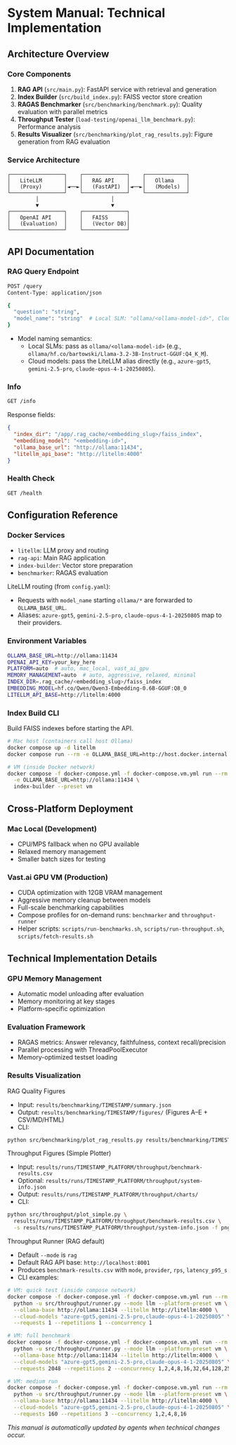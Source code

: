 # System Manual: Technical Implementation

## Architecture Overview

### Core Components
1. **RAG API** (`src/main.py`): FastAPI service with retrieval and generation
2. **Index Builder** (`src/build_index.py`): FAISS vector store creation
3. **RAGAS Benchmarker** (`src/benchmarking/benchmark.py`): Quality evaluation with parallel metrics
4. **Throughput Tester** (`load-testing/openai_llm_benchmark.py`): Performance analysis
5. **Results Visualizer** (`src/benchmarking/plot_rag_results.py`): Figure generation from RAG evaluation

### Service Architecture
```
┌─────────────────┐    ┌──────────────┐    ┌─────────────┐
│   LiteLLM       │    │   RAG API    │    │   Ollama    │
│   (Proxy)       │◄──►│   (FastAPI)  │◄──►│   (Models)  │
└─────────────────┘    └──────────────┘    └─────────────┘
         │                       │
         ▼                       ▼
┌─────────────────┐    ┌──────────────┐
│   OpenAI API    │    │   FAISS      │
│   (Evaluation)  │    │   (Vector DB)│
└─────────────────┘    └──────────────┘
```

## API Documentation

### RAG Query Endpoint
```bash
POST /query
Content-Type: application/json

{
  "question": "string",
  "model_name": "string"  # Local SLM: "ollama/<ollama-model-id>", Cloud: LiteLLM alias (e.g., "azure-gpt5")
}
```

- Model naming semantics:
  - Local SLMs: pass as `ollama/<ollama-model-id>` (e.g., `ollama/hf.co/bartowski/Llama-3.2-3B-Instruct-GGUF:Q4_K_M`).
  - Cloud models: pass the LiteLLM alias directly (e.g., `azure-gpt5`, `gemini-2.5-pro`, `claude-opus-4-1-20250805`).

### Info
```bash
GET /info
```
Response fields:
```json
{
  "index_dir": "/app/.rag_cache/<embedding_slug>/faiss_index",
  "embedding_model": "<embedding-id>",
  "ollama_base_url": "http://ollama:11434",
  "litellm_api_base": "http://litellm:4000"
}
```

### Health Check
```bash
GET /health
```

## Configuration Reference

### Docker Services
- `litellm`: LLM proxy and routing
- `rag-api`: Main RAG application
- `index-builder`: Vector store preparation
- `benchmarker`: RAGAS evaluation

LiteLLM routing (from `config.yaml`):
- Requests with `model_name` starting `ollama/*` are forwarded to `OLLAMA_BASE_URL`.
- Aliases: `azure-gpt5`, `gemini-2.5-pro`, `claude-opus-4-1-20250805` map to their providers.

### Environment Variables
```bash
OLLAMA_BASE_URL=http://ollama:11434
OPENAI_API_KEY=your_key_here
PLATFORM=auto  # auto, mac_local, vast_ai_gpu
MEMORY_MANAGEMENT=auto  # auto, aggressive, relaxed, minimal
INDEX_DIR=.rag_cache/<embedding_slug>/faiss_index
EMBEDDING_MODEL=hf.co/Qwen/Qwen3-Embedding-0.6B-GGUF:Q8_0
LITELLM_API_BASE=http://litellm:4000
```

### Index Build CLI
Build FAISS indexes before starting the API.
```bash
# Mac host (containers call host Ollama)
docker compose up -d litellm
docker compose run --rm -e OLLAMA_BASE_URL=http://host.docker.internal:11434 index-builder --preset local

# VM (inside Docker network)
docker compose -f docker-compose.yml -f docker-compose.vm.yml run --rm \
  -e OLLAMA_BASE_URL=http://ollama:11434 \
  index-builder --preset vm
```

## Cross-Platform Deployment

### Mac Local (Development)
- CPU/MPS fallback when no GPU available
- Relaxed memory management
- Smaller batch sizes for testing

### Vast.ai GPU VM (Production)
- CUDA optimization with 12GB VRAM management
- Aggressive memory cleanup between models
- Full-scale benchmarking capabilities
- Compose profiles for on-demand runs: `benchmarker` and `throughput-runner`
- Helper scripts: `scripts/run-benchmarks.sh`, `scripts/run-throughput.sh`, `scripts/fetch-results.sh`

## Technical Implementation Details

### GPU Memory Management
- Automatic model unloading after evaluation
- Memory monitoring at key stages
- Platform-specific optimization

### Evaluation Framework
- RAGAS metrics: Answer relevancy, faithfulness, context recall/precision
- Parallel processing with ThreadPoolExecutor
- Memory-optimized testset loading

### Results Visualization
RAG Quality Figures
- Input: `results/benchmarking/TIMESTAMP/summary.json`
- Output: `results/benchmarking/TIMESTAMP/figures/` (Figures A–E + CSV/MD/HTML)
- CLI:
```bash
python src/benchmarking/plot_rag_results.py results/benchmarking/TIMESTAMP/summary.json -f png
```

Throughput Figures (Simple Plotter)
- Input: `results/runs/TIMESTAMP_PLATFORM/throughput/benchmark-results.csv`
- Optional: `results/runs/TIMESTAMP_PLATFORM/throughput/system-info.json`
- Output: `results/runs/TIMESTAMP_PLATFORM/throughput/charts/`
- CLI:
```bash
python src/throughput/plot_simple.py \
  results/runs/TIMESTAMP_PLATFORM/throughput/benchmark-results.csv \
  -s results/runs/TIMESTAMP_PLATFORM/throughput/system-info.json -f png
```

Throughput Runner (RAG default)
- Default `--mode` is `rag`
- Default RAG API base: `http://localhost:8001`
- Produces `benchmark-results.csv` with `mode`, `provider`, `rps`, `latency_p95_s`
- CLI examples:
```bash
# VM: quick test (inside compose network)
docker compose -f docker-compose.yml -f docker-compose.vm.yml run --rm throughput-runner \
  python -u src/throughput/runner.py --mode llm --platform-preset vm \
  --ollama-base http://ollama:11434 --litellm http://litellm:4000 \
  --cloud-models "azure-gpt5,gemini-2.5-pro,claude-opus-4-1-20250805" \
  --requests 1 --repetitions 1 --concurrency 1

# VM: full benchmark
docker compose -f docker-compose.yml -f docker-compose.vm.yml run --rm throughput-runner \
  python -u src/throughput/runner.py --mode llm --platform-preset vm \
  --ollama-base http://ollama:11434 --litellm http://litellm:4000 \
  --cloud-models "azure-gpt5,gemini-2.5-pro,claude-opus-4-1-20250805" \
  --requests 2048 --repetitions 2 --concurrency 1,2,4,8,16,32,64,128,256,512,1024

# VM: medium run
docker compose -f docker-compose.yml -f docker-compose.vm.yml run --rm throughput-runner \
  python -u src/throughput/runner.py --mode llm --platform-preset vm \
  --ollama-base http://ollama:11434 --litellm http://litellm:4000 \
  --cloud-models "azure-gpt5,gemini-2.5-pro,claude-opus-4-1-20250805" \
  --requests 160 --repetitions 3 --concurrency 1,2,4,8,16
```

*This manual is automatically updated by agents when technical changes occur.*
